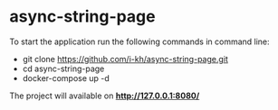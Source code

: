 # async-string-page

To start the application run the following commands in command line:

- git clone https://github.com/i-kh/async-string-page.git
- cd async-string-page
- docker-compose up -d

The project will available on **http://127.0.0.1:8080/**
